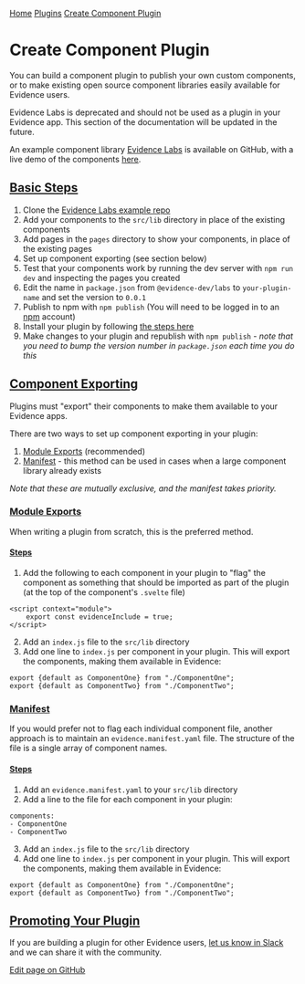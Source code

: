 [Home](https://docs.evidence.dev/) [Plugins](https://docs.evidence.dev/plugins) [Create Component Plugin](https://docs.evidence.dev/plugins/create-component-plugin)

# Create Component Plugin

You can build a component plugin to publish your own custom components, or to make existing open source component libraries easily available for Evidence users.

Evidence Labs is deprecated and should not be used as a plugin in your Evidence app. This section of the documentation will be updated in the future.

An example component library [Evidence Labs](https://github.com/evidence-dev/labs) is available on GitHub, with a live demo of the components [here](https://labs.evidence.dev/).

## [Basic Steps](https://docs.evidence.dev/plugins/create-component-plugin\#basic-steps)

1. Clone the [Evidence Labs example repo](https://github.com/evidence-dev/labs)
2. Add your components to the `src/lib` directory in place of the existing components
3. Add pages in the `pages` directory to show your components, in place of the existing pages
4. Set up component exporting (see section below)
5. Test that your components work by running the dev server with `npm run dev` and inspecting the pages you created
6. Edit the name in `package.json` from `@evidence-dev/labs` to `your-plugin-name` and set the version to `0.0.1`
7. Publish to npm with `npm publish` (You will need to be logged in to an [npm](https://www.npmjs.com/signup) account)
8. Install your plugin by following [the steps here](https://docs.evidence.dev/plugins/component-plugins)
9. Make changes to your plugin and republish with `npm publish` \- _note that you need to bump the version number in `package.json` each time you do this_

## [Component Exporting](https://docs.evidence.dev/plugins/create-component-plugin\#component-exporting)

Plugins must "export" their components to make them available to your Evidence apps.

There are two ways to set up component exporting in your plugin:

1. [Module Exports](https://docs.evidence.dev/plugins/create-component-plugin#module-exports) (recommended)
2. [Manifest](https://docs.evidence.dev/plugins/create-component-plugin#manifest) \- this method can be used in cases when a large component library already exists

_Note that these are mutually exclusive, and the manifest takes priority._

### [Module Exports](https://docs.evidence.dev/plugins/create-component-plugin\#module-exports)

When writing a plugin from scratch, this is the preferred method.

#### [Steps](https://docs.evidence.dev/plugins/create-component-plugin\#steps)

1. Add the following to each component in your plugin to "flag" the component as something that should be imported as part of the plugin (at the top of the component's `.svelte` file)

```text-sm html
<script context="module">
    export const evidenceInclude = true;
</script>
```

2. Add an `index.js` file to the `src/lib` directory
3. Add one line to `index.js` per component in your plugin. This will export the components, making them available in Evidence:


```text-sm javascript
export {default as ComponentOne} from "./ComponentOne";
export {default as ComponentTwo} from "./ComponentTwo";
```


### [Manifest](https://docs.evidence.dev/plugins/create-component-plugin\#manifest)

If you would prefer not to flag each individual component file, another approach is to maintain an `evidence.manifest.yaml` file. The structure of the file is a single array of component names.

#### [Steps](https://docs.evidence.dev/plugins/create-component-plugin\#steps-1)

1. Add an `evidence.manifest.yaml` to your `src/lib` directory
2. Add a line to the file for each component in your plugin:


```text-sm yaml
components:
- ComponentOne
- ComponentTwo
```

3. Add an `index.js` file to the `src/lib` directory
4. Add one line to `index.js` per component in your plugin. This will export the components, making them available in Evidence:


```text-sm javascript
export {default as ComponentOne} from "./ComponentOne";
export {default as ComponentTwo} from "./ComponentTwo";
```


## [Promoting Your Plugin](https://docs.evidence.dev/plugins/create-component-plugin\#promoting-your-plugin)

If you are building a plugin for other Evidence users, [let us know in Slack](https://slack.evidence.dev/) and we can share it with the community.

[Edit page on GitHub](https://github.com/evidence-dev/evidence/edit/next/sites/docs/pages/plugins/create-component-plugin/index.md)
